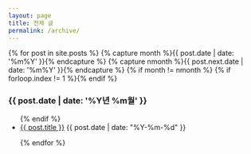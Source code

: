 ```yaml
---
layout: page
title: 전체 글
permalink: /archive/
---
```

<article>

<!-- from http://www.mitsake.net/2012/04/archives-in-jekyll/ -->

{% for post in site.posts %}
    {% capture month %}{{ post.date | date: '%m%Y' }}{% endcapture %}
    {% capture nmonth %}{{ post.next.date | date: '%m%Y' }}{% endcapture %}
        {% if month != nmonth %}
            {% if forloop.index != 1 %}</ul>{% endif %}
            <h3>{{ post.date | date: '%Y년 %m월' }}</h3><ul>
        {% endif %}
    <li> <a href="{{ post.url }}">{{ post.title }}</a>  <span class="date">{{ post.date | date: "%Y-%m-%d" }}</span></li>
 
{% endfor %}


</article>